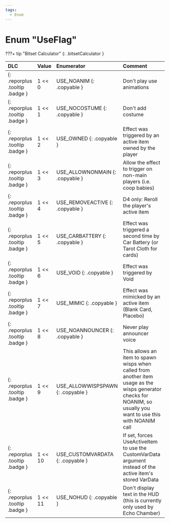 ```yaml
---
tags:
  - Enum
---
```

# Enum "UseFlag"

???+ tip "Bitset Calculator"
    [](#){: .bitsetCalculator }

|DLC|Value|Enumerator|Comment|
|:--|:--|:--|:--|
|[ ](#){: .reporplus .tooltip .badge }|1 << 0 |USE_NOANIM {: .copyable } | Don't play use animations |
|[ ](#){: .reporplus .tooltip .badge }|1 << 1 |USE_NOCOSTUME {: .copyable } | Don't add costume |
|[ ](#){: .reporplus .tooltip .badge }|1 << 2 |USE_OWNED {: .copyable } | Effect was triggered by an active item owned by the player |
|[ ](#){: .reporplus .tooltip .badge }|1 << 3 |USE_ALLOWNONMAIN {: .copyable } | Allow the effect to trigger on non-main players (i.e. coop babies) |
|[ ](#){: .reporplus .tooltip .badge }|1 << 4 |USE_REMOVEACTIVE {: .copyable } | D4 only: Reroll the player's active item |
|[ ](#){: .reporplus .tooltip .badge }|1 << 5 |USE_CARBATTERY {: .copyable } | Effect was triggered a second time by Car Battery (or Tarot Cloth for cards) |
|[ ](#){: .reporplus .tooltip .badge }|1 << 6 |USE_VOID {: .copyable } | Effect was triggered by Void |
|[ ](#){: .reporplus .tooltip .badge }|1 << 7 |USE_MIMIC {: .copyable } | Effect was mimicked by an active item (Blank Card, Placebo) |
|[ ](#){: .reporplus .tooltip .badge }|1 << 8 |USE_NOANNOUNCER {: .copyable } | Never play announcer voice |
|[ ](#){: .reporplus .tooltip .badge }|1 << 9 |USE_ALLOWWISPSPAWN {: .copyable } | This allows an item to spawn wisps when called from another item usage as the wisps generator checks for NOANIM, so usually you want to use this with NOANIM call |
|[ ](#){: .reporplus .tooltip .badge }|1 << 10 |USE_CUSTOMVARDATA {: .copyable } | If set, forces UseActiveItem to use the CustomVarData argument instead of the active item's stored VarData |
|[ ](#){: .reporplus .tooltip .badge }|1 << 11 |USE_NOHUD {: .copyable } | Don't display text in the HUD (this is currently only used by Echo Chamber) |
